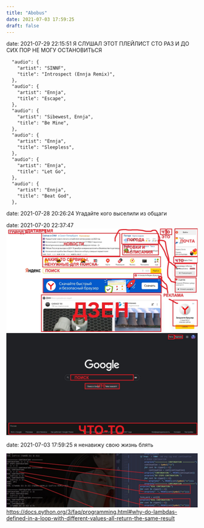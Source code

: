 ```yaml
---
title: "Abobus"
date: 2021-07-03 17:59:25
draft: false
---
```


date: 2021-07-29 22:15:51
Я СЛУШАЛ ЭТОТ ПЛЕЙЛИСТ СТО РАЗ И ДО СИХ ПОР НЕ МОГУ ОСТАНОВИТЬСЯ

      "audio": {
        "artist": "SINNF",
        "title": "Introspect (Ennja Remix)",
      },
      "audio": {
        "artist": "Ennja",
        "title": "Escape",
      },
      "audio": {
        "artist": "Sibewest, Ennja",
        "title": "Be Mine",
      },
      "audio": {
        "artist": "Ennja",
        "title": "Sleepless",
      },
      "audio": {
        "artist": "Ennja",
        "title": "Let Go",
      },
      "audio": {
        "artist": "Ennja",
        "title": "Beat God",
      },

date: 2021-07-28 20:26:24
Угадайте кого выселили из общаги

date: 2021-07-20 22:37:47
![](/img/vk/PZ-o0hRb1Kw.jpg)
![](/img/vk/XcDH2UfYCnM.jpg)

date: 2021-07-03 17:59:25
я ненавижу свою жизнь блять

![](/img/vk/V_GmMeIcEhg.jpg)
            https://docs.python.org/3/faq/programming.html#why-do-lambdas-defined-in-a-loop-with-different-values-all-return-the-same-result
